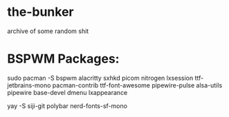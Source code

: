 # the-bunker
archive of some random shit 

# BSPWM Packages:
sudo pacman -S bspwm alacritty sxhkd picom nitrogen lxsession ttf-jetbrains-mono pacman-contrib ttf-font-awesome pipewire-pulse alsa-utils pipewire base-devel dmenu lxappearance 

yay -S siji-git polybar nerd-fonts-sf-mono
